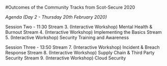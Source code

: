 #Outcomes of the Community Tracks from Scot-Secure 2020

*Agenda (Day 2 - Thursday 20th February 2020)*

Session Two - 11:30
Stream 3. (Interactive Workshop) Mental Health & Burnout
Stream 4. (Interactive Workshop) Implementing the Basics
Stream 5. (Interactive Workshop) Security Training and Awareness

Session Three - 13:50
Stream 7. (Interactive Workshop) Incident & Breach Response
Stream 8. (Interactive Workshop) Supply Chain & Third Party Security
Stream 9. (Interactive Workshop) Cloud Security
